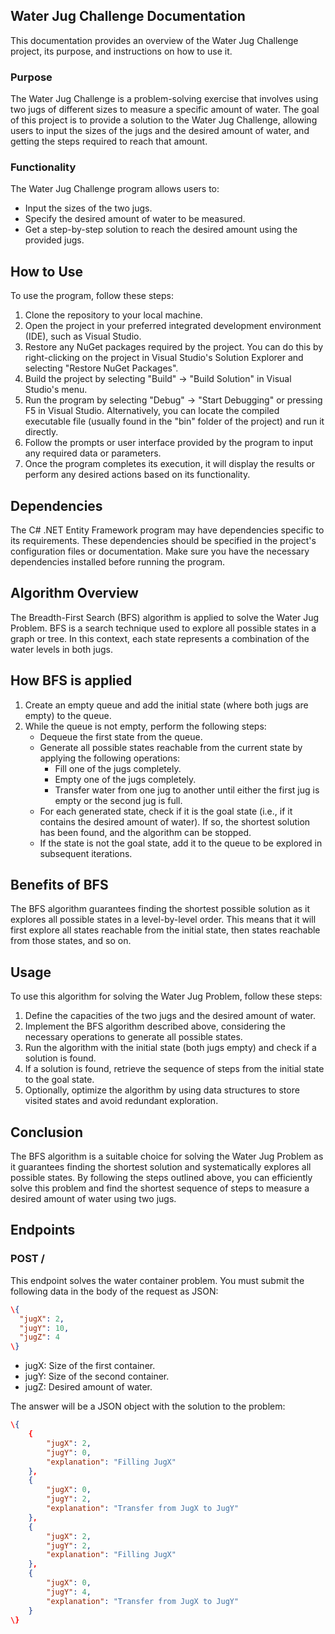 ## Water Jug Challenge Documentation

This documentation provides an overview of the Water Jug Challenge project, its purpose, and instructions on how to use it.

### Purpose
The Water Jug Challenge is a problem-solving exercise that involves using two jugs of different sizes to measure a specific amount of water. The goal of this project is to provide a solution to the Water Jug Challenge, allowing users to input the sizes of the jugs and the desired amount of water, and getting the steps required to reach that amount.

### Functionality
The Water Jug Challenge program allows users to:
- Input the sizes of the two jugs.
- Specify the desired amount of water to be measured.
- Get a step-by-step solution to reach the desired amount using the provided jugs.

## How to Use
To use the program, follow these steps:
1. Clone the repository to your local machine.
2. Open the project in your preferred integrated development environment (IDE), such as Visual Studio.
3. Restore any NuGet packages required by the project. You can do this by right-clicking on the project in Visual Studio's Solution Explorer and selecting "Restore NuGet Packages".
4. Build the project by selecting "Build" -> "Build Solution" in Visual Studio's menu.
5. Run the program by selecting "Debug" -> "Start Debugging" or pressing F5 in Visual Studio. Alternatively, you can locate the compiled executable file (usually found in the "bin" folder of the project) and run it directly.
6. Follow the prompts or user interface provided by the program to input any required data or parameters.
7. Once the program completes its execution, it will display the results or perform any desired actions based on its functionality.

## Dependencies
The C# .NET Entity Framework program may have dependencies specific to its requirements. These dependencies should be specified in the project's configuration files or documentation. Make sure you have the necessary dependencies installed before running the program.

## Algorithm Overview
The Breadth-First Search (BFS) algorithm is applied to solve the Water Jug Problem. BFS is a search technique used to explore all possible states in a graph or tree. In this context, each state represents a combination of the water levels in both jugs.

## How BFS is applied
1. Create an empty queue and add the initial state (where both jugs are empty) to the queue.
2. While the queue is not empty, perform the following steps:
   - Dequeue the first state from the queue.
   - Generate all possible states reachable from the current state by applying the following operations:
     - Fill one of the jugs completely.
     - Empty one of the jugs completely.
     - Transfer water from one jug to another until either the first jug is empty or the second jug is full.
   - For each generated state, check if it is the goal state (i.e., if it contains the desired amount of water). If so, the shortest solution has been found, and the algorithm can be stopped.
   - If the state is not the goal state, add it to the queue to be explored in subsequent iterations.

## Benefits of BFS
The BFS algorithm guarantees finding the shortest possible solution as it explores all possible states in a level-by-level order. This means that it will first explore all states reachable from the initial state, then states reachable from those states, and so on.

## Usage
To use this algorithm for solving the Water Jug Problem, follow these steps:
1. Define the capacities of the two jugs and the desired amount of water.
2. Implement the BFS algorithm described above, considering the necessary operations to generate all possible states.
3. Run the algorithm with the initial state (both jugs empty) and check if a solution is found.
4. If a solution is found, retrieve the sequence of steps from the initial state to the goal state.
5. Optionally, optimize the algorithm by using data structures to store visited states and avoid redundant exploration.

## Conclusion
The BFS algorithm is a suitable choice for solving the Water Jug Problem as it guarantees finding the shortest solution and systematically explores all possible states. By following the steps outlined above, you can efficiently solve this problem and find the shortest sequence of steps to measure a desired amount of water using two jugs.

## Endpoints

### POST /

This endpoint solves the water container problem. You must submit the following data in the body of the request as JSON:

```json
\{
  "jugX": 2,
  "jugY": 10,
  "jugZ": 4
\}
```
- jugX: Size of the first container.
- jugY: Size of the second container.
- jugZ: Desired amount of water.

The answer will be a JSON object with the solution to the problem:

```json
\{
    {
        "jugX": 2,
        "jugY": 0,
        "explanation": "Filling JugX"
    },
    {
        "jugX": 0,
        "jugY": 2,
        "explanation": "Transfer from JugX to JugY"
    },
    {
        "jugX": 2,
        "jugY": 2,
        "explanation": "Filling JugX"
    },
    {
        "jugX": 0,
        "jugY": 4,
        "explanation": "Transfer from JugX to JugY"
    }
\}

```
